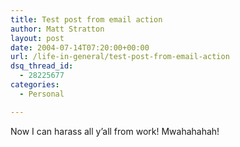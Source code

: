 ```yaml
---
title: Test post from email action
author: Matt Stratton
layout: post
date: 2004-07-14T07:20:00+00:00
url: /life-in-general/test-post-from-email-action
dsq_thread_id:
  - 28225677
categories:
  - Personal

---
```

Now I can harass all y&#8217;all from work! Mwahahahah!